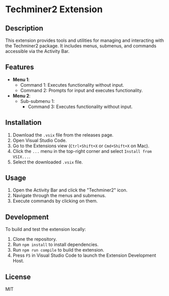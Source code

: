 # Techminer2 Extension

## Description
This extension provides tools and utilities for managing and interacting with the Techminer2 package. It includes menus, submenus, and commands accessible via the Activity Bar.

## Features
- **Menu 1**:
  - Command 1: Executes functionality without input.
  - Command 2: Prompts for input and executes functionality.
- **Menu 2**:
  - Sub-submenu 1:
    - Command 3: Executes functionality without input.

## Installation
1. Download the `.vsix` file from the releases page.
2. Open Visual Studio Code.
3. Go to the Extensions view (`Ctrl+Shift+X` or `Cmd+Shift+X` on Mac).
4. Click the `...` menu in the top-right corner and select `Install from VSIX...`.
5. Select the downloaded `.vsix` file.

## Usage
1. Open the Activity Bar and click the "Techminer2" icon.
2. Navigate through the menus and submenus.
3. Execute commands by clicking on them.

## Development
To build and test the extension locally:
1. Clone the repository.
2. Run `npm install` to install dependencies.
3. Run `npm run compile` to build the extension.
4. Press `F5` in Visual Studio Code to launch the Extension Development Host.

## License
MIT